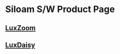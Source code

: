 # Siloam S/W Product Page




## [LuxZoom](https://github.com/SiloamDevteam/product/tree/master/LuxZoom)
## [LuxDaisy](https://github.com/SiloamDevteam/product/tree/master/LuxDaisy)
